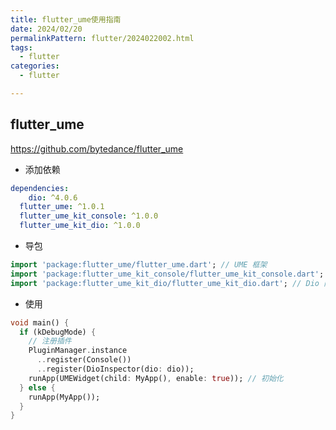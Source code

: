 ```yaml
---
title: flutter_ume使用指南
date: 2024/02/20
permalinkPattern: flutter/2024022002.html
tags:
  - flutter
categories:
  - flutter

---
```


## flutter_ume

https://github.com/bytedance/flutter_ume

- 添加依赖

```yaml
dependencies:
	dio: ^4.0.6
  flutter_ume: ^1.0.1
  flutter_ume_kit_console: ^1.0.0
  flutter_ume_kit_dio: ^1.0.0
```

- 导包

```dart
import 'package:flutter_ume/flutter_ume.dart'; // UME 框架
import 'package:flutter_ume_kit_console/flutter_ume_kit_console.dart'; // debugPrint 插件包
import 'package:flutter_ume_kit_dio/flutter_ume_kit_dio.dart'; // Dio 网络请求调试工具
```

- 使用

```dart
void main() {
  if (kDebugMode) {
    // 注册插件
    PluginManager.instance                                 
      ..register(Console())
      ..register(DioInspector(dio: dio));                  
    runApp(UMEWidget(child: MyApp(), enable: true)); // 初始化
  } else {
    runApp(MyApp());
  }
}
```

